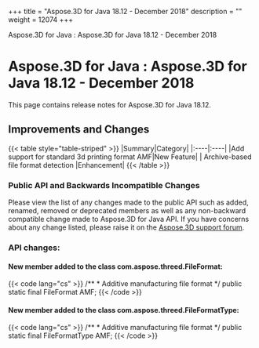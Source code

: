 +++
title = "Aspose.3D for Java 18.12 - December 2018" 
description = "" 
weight = 12074 
+++

Aspose.3D for Java : Aspose.3D for Java 18.12 - December 2018  

# Aspose.3D for Java : Aspose.3D for Java 18.12 - December 2018


This page contains release notes for Aspose.3D for Java 18.12.

## Improvements and Changes

{{< table style="table-striped" >}}
|Summary|Category|
|:----|:----|
|Add support for standard 3d printing format AMF|New Feature|
| Archive-based file format detection |Enhancement|
{{< /table >}}

### Public API and Backwards Incompatible Changes

Please view the list of any changes made to the public API such as added, renamed, removed or deprecated members as well as any non-backward compatible change made to Aspose.3D for Java API. If you have concerns about any change listed, please raise it on the [Aspose.3D support forum](https://forum.aspose.com/c/3d).

### API changes:

#### New member added to the class com.aspose.threed.FileFormat:

{{< code lang="cs" >}}
    /**
     * Additive manufacturing file format
     */
    public static final FileFormat AMF;
{{< /code >}}

#### New member added to the class com.aspose.threed.FileFormatType:

{{< code lang="cs" >}}
    /**
     * Additive manufacturing file format
     */
    public static final FileFormatType AMF;
{{< /code >}}

